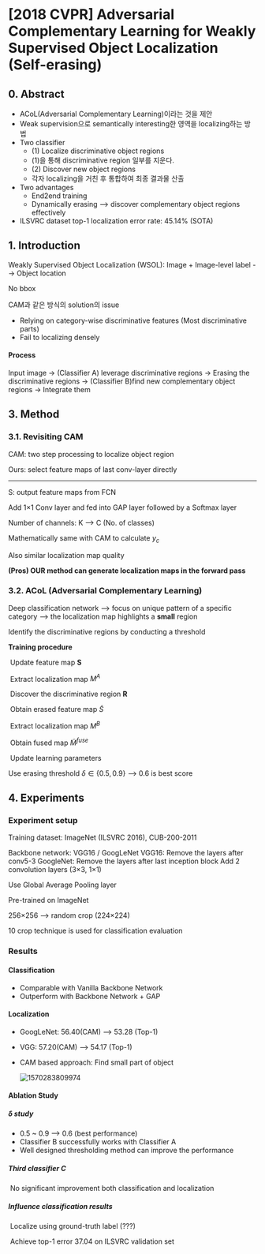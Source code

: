 # [2018 CVPR] Adversarial Complementary Learning for Weakly Supervised Object Localization (Self-erasing)

## 0. Abstract

- ACoL(Adversarial Complementary Learning)이라는 것을 제안
- Weak supervision으로 semantically interesting한 영역을 localizing하는 방법
- Two classifier
  - (1) Localize discriminative object regions
  - (1)을 통해 discriminative region 일부를 지운다.
  - (2) Discover new object regions
  - 각자 localizing을 거친 후 통합하여 최종 결과물 산출
- Two advantages
  - End2end training
  - Dynamically erasing --> discover complementary object regions effectively
- ILSVRC dataset top-1 localization error rate: 45.14% (SOTA)



## 1. Introduction

Weakly Supervised Object Localization (WSOL):
Image + Image-level label --> Object location 

No bbox

CAM과 같은 방식의 solution의 issue

* Relying on category-wise discriminative features (Most discriminative parts)
* Fail to localizing densely

#### Process

Input image -> (Classifier A) leverage discriminative regions -> Erasing the discriminative regions -> (Classifier B)find new complementary object regions
-> Integrate them 



## 3. Method

### 3.1. Revisiting CAM

CAM: two step processing to localize object region

Ours: select feature maps of last conv-layer directly

----

S: output feature maps from FCN

Add 1$\times$1 Conv layer and fed into GAP layer followed by a Softmax layer

Number of channels: K --> C (No. of classes)

Mathematically same with CAM to calculate $y_c$ 

Also similar localization map quality

**(Pros) OUR method can generate localization maps in the forward pass**

### 3.2. ACoL (Adversarial Complementary Learning)

Deep classification network
--> focus on unique pattern of a specific category
--> the localization map highlights a __small__ region

Identify the discriminative regions by conducting a threshold

**Training procedure**

​	Update feature map **S**

​	Extract localization map $M^A$ 

​	Discover the discriminative region **R**

​	Obtain erased feature map $\tilde{S}$

​	Extract localization map $M^B$

​	Obtain fused map $\tilde{M}^{fuse}$

​	Update learning parameters

Use erasing threshold $\delta \in \{0.5, 0.9\}$ --> 0.6 is best score

## 4. Experiments

### Experiment setup

Training dataset: ImageNet (ILSVRC 2016), CUB-200-2011

Backbone network: VGG16 / GoogLeNet
	VGG16: Remove the layers after conv5-3
	GoogleNet: Remove the layers after last inception block
	Add 2 convolution layers (3$\times$3, 1$\times$1)

Use Global Average Pooling layer

Pre-trained on ImageNet

256$\times$256 --> random crop (224$\times$224)

10 crop technique is used for classification evaluation

### Results

#### Classification

* Comparable with Vanilla Backbone Network
* Outperform with Backbone Network + GAP



#### Localization

* GoogLeNet: 56.40(CAM) --> 53.28 (Top-1)
* VGG: 57.20(CAM) --> 54.17 (Top-1)

* CAM based approach: Find small part of object

  ![1570283809974](C:\Users\DH\AppData\Roaming\Typora\typora-user-images\1570283809974.png)

#### Ablation Study

##### $\delta$ study

* 0.5 ~ 0.9 --> 0.6 (best performance)
* Classifier B successfully works with Classifier A
* Well designed thresholding method can improve the performance

##### Third classifier C

​	No significant improvement both classification and localization



##### Influence classification results

​	Localize using ground-truth label (???)

​	Achieve top-1 error 37.04 on ILSVRC validation set

